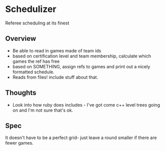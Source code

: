 # Schedulizer

Referee scheduling at its finest

## Overview

* Be able to read in games made of team ids
* based on certification level and team membership, calculate which games the ref has free
* based on SOMETHING, assign refs to games and print out a nicely formatted schedule.
* Reads from files! include stuff about that. 

## Thoughts
* Look into how ruby does includes - I've got come c++ level trees going on and I'm not sure that's ok.

## Spec
It doesn't have to be a perfect grid- just leave a round smaller if there are fewer games. 